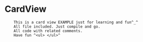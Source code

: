 # CardView
        This is a card view EXAMPLE just for learning and fun^_^
        All file included. Just compile and go.
        All code with related comments.
        Have fun ^<ul> </ul>^
